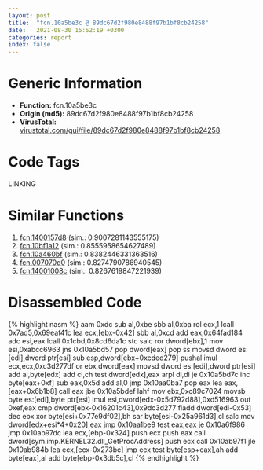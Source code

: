 ```yaml
---
layout: post
title:  "fcn.10a5be3c @ 89dc67d2f980e8488f97b1bf8cb24258"
date:   2021-08-30 15:52:19 +0300
categories: report
index: false
---
```


# Generic Information
- **Function:** fcn.10a5be3c
- **Origin (md5):** 89dc67d2f980e8488f97b1bf8cb24258
- **VirusTotal:** [virustotal.com/gui/file/89dc67d2f980e8488f97b1bf8cb24258][virustotal_ref]

# Code Tags
<span class="tag" id="LINKING">LINKING</span>


# Similar Functions

1. [fcn.1400157d8][similar_1_ref] (sim.: 0.9007281143555175)
2. [fcn.10bf1a12][similar_2_ref] (sim.: 0.8555958654627489)
3. [fcn.10a460bf][similar_3_ref] (sim.: 0.8382446331363516)
4. [fcn.007070d0][similar_4_ref] (sim.: 0.8274790786940545)
5. [fcn.14001008c][similar_5_ref] (sim.: 0.8267619847221939)


# Disassembled Code

{% highlight nasm %}
aam 0xdc
sub al,0xbe
sbb al,0xba
rol ecx,1
lcall 0x7ad5,0x69eaf41c
lea ecx,[ebx-0x42]
sbb al,0xcd
add eax,0x64fad184
adc esi,eax
lcall 0x1cbd,0x8cd6da1c
stc
salc
ror dword[ebx],1
mov esi,0xabcc6963
jns 0x10a5bd57
pop dword[eax]
pop ss
movsd dword es:[edi],dword ptr[esi]
sub esp,dword[ebx+0xcded279]
pushal
imul ecx,ecx,0xc3d277df
or ebx,dword[eax]
movsd dword es:[edi],dword ptr[esi]
add al,byte[edx]
add cl,ch
test dword[edx],eax
arpl di,di
je 0x10a5bd7c
inc byte[eax+0xf]
sub eax,0x5d
add al,0
jmp 0x10aa0ba7
pop eax
lea eax,[eax+0x6b1b8]
call eax
jbe 0x10a5bdef
lahf
mov ebx,0xc89c7024
movsb byte es:[edi],byte ptr[esi]
imul esi,dword[edx-0x5d792d88],0xd516963
out 0xef,eax
cmp dword[ebx-0x16201c43],0x9dc3d277
fiadd dword[edi-0x53]
dec ebx
xor byte[esi+0x77e9df02],bh
sar byte[esi-0x25a961d3],cl
salc
mov dword[edx+esi*4+0x20],eax
jmp 0x10aa1be9
test eax,eax
je 0x10a6f986
jmp 0x10ab97dc
lea ecx,[ebp-0x324]
push ecx
push eax
call dword[sym.imp.KERNEL32.dll_GetProcAddress]
push ecx
call 0x10ab97f1
jle 0x10ab984b
lea ecx,[ecx-0x273bc]
jmp ecx
test byte[esp+eax],ah
add byte[eax],al
add byte[ebp-0x3db5c],cl
{% endhighlight %}


[similar_1_ref]: /report/fcn.1400157d8@c4af5ec7826361dc5a22db79be296638
[similar_2_ref]: /report/fcn.10bf1a12@89dc67d2f980e8488f97b1bf8cb24258
[similar_3_ref]: /report/fcn.10a460bf@89dc67d2f980e8488f97b1bf8cb24258
[similar_4_ref]: /report/fcn.007070d0@a5905e3c253c25bbaf727a1a18fe8ed1
[similar_5_ref]: /report/fcn.14001008c@c4af5ec7826361dc5a22db79be296638
[virustotal_ref]: https://www.virustotal.com/gui/file/89dc67d2f980e8488f97b1bf8cb24258